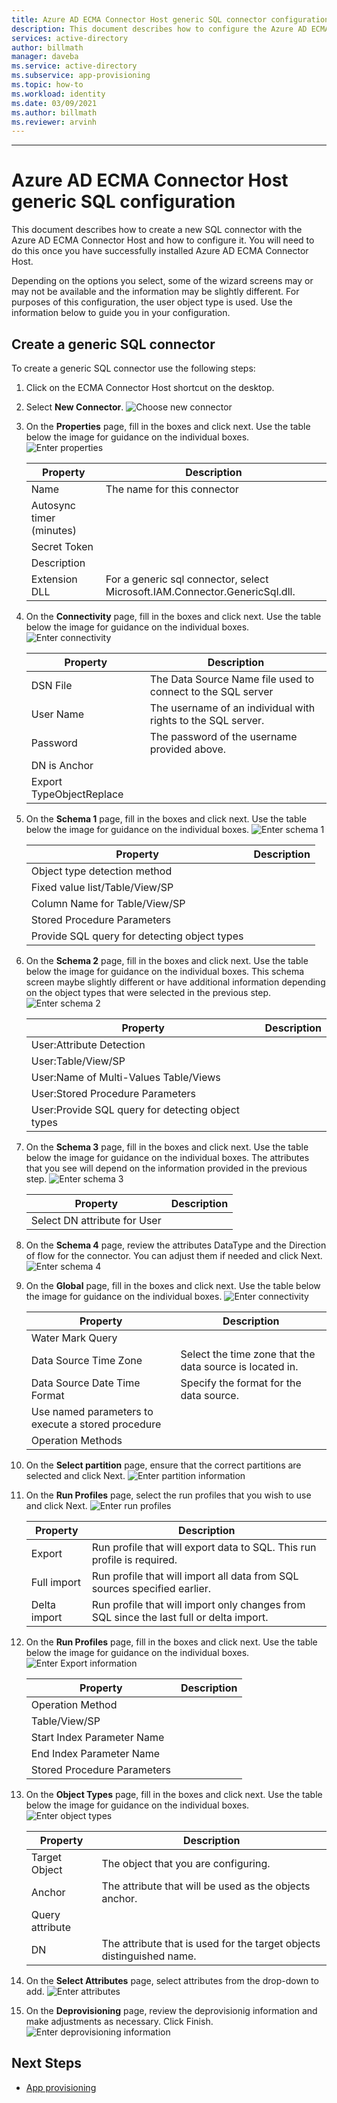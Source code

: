 ```yaml
---
title: Azure AD ECMA Connector Host generic SQL connector configuration
description: This document describes how to configure the Azure AD ECMA Connector Host generic SQL connector.
services: active-directory
author: billmath
manager: daveba
ms.service: active-directory
ms.subservice: app-provisioning
ms.topic: how-to
ms.workload: identity
ms.date: 03/09/2021
ms.author: billmath
ms.reviewer: arvinh
---
```

---

# Azure AD ECMA Connector Host generic SQL configuration

This document describes how to create a new SQL connector with the Azure AD ECMA Connector Host and how to configure it.  You will need to do this once you have successfully installed Azure AD ECMA Connector Host.  

Depending on the options you select, some of the wizard screens may or may not be available and the information may be slightly different.  For purposes of this configuration, the user object type is used. Use the information below to guide you in your configuration.


## Create a generic SQL connector

To create a generic SQL connector use the following steps:

 1.  Click on the ECMA Connector Host shortcut on the desktop.
 2.  Select **New Connector**.
     ![Choose new connector](.\media\on-prem-sql-connector-configure\sql-1.png)

 3. On the **Properties** page, fill in the boxes and click next.  Use the table below the image for guidance on the individual boxes.
     ![Enter properties](.\media\on-prem-sql-connector-configure\sql-2.png)

     |Property|Description|
     |-----|-----|
     |Name|The name for this connector|
     |Autosync timer (minutes)||
     |Secret Token||
     |Description||
     |Extension DLL|For a generic sql connector, select Microsoft.IAM.Connector.GenericSql.dll.|
 4. On the **Connectivity** page, fill in the boxes and click next.  Use the table below the image for guidance on the individual boxes.
     ![Enter connectivity](.\media\on-prem-sql-connector-configure\sql-3.png)

     |Property|Description|
     |-----|-----|
     |DSN File|The Data Source Name file used to connect to the SQL server|
     |User Name|The username of an individual with rights to the SQL server.|
     |Password|The password of the username provided above.|
     |DN is Anchor||
     |Export TypeObjectReplace||
 5. On the **Schema 1** page, fill in the boxes and click next.  Use the table below the image for guidance on the individual boxes.
     ![Enter schema 1](.\media\on-prem-sql-connector-configure\sql-4.png)

     |Property|Description|
     |-----|-----|
     |Object type detection method||
     |Fixed value list/Table/View/SP||
     |Column Name for Table/View/SP||
     |Stored Procedure Parameters||
     |Provide SQL query for detecting object types||
 6. On the **Schema 2** page, fill in the boxes and click next.  Use the table below the image for guidance on the individual boxes.  This schema screen maybe slightly different or have additional information depending on the object types that were selected in the previous step.
     ![Enter schema 2](.\media\on-prem-sql-connector-configure\sql-5.png)

     |Property|Description|
     |-----|-----|
     |User:Attribute Detection||
     |User:Table/View/SP||
     |User:Name of Multi-Values Table/Views||
     |User:Stored Procedure Parameters||
     |User:Provide SQL query for detecting object types||
 7. On the **Schema 3** page, fill in the boxes and click next.  Use the table below the image for guidance on the individual boxes.  The attributes that you see will depend on the information provided in the previous step.
     ![Enter schema 3](.\media\on-prem-sql-connector-configure\sql-6.png)

     |Property|Description|
     |-----|-----|
     |Select DN attribute for User||
 8. On the **Schema 4** page, review the attributes DataType and the Direction of flow for the connector.  You can adjust them if needed and click Next.
     ![Enter schema 4](.\media\on-prem-sql-connector-configure\sql-7.png)  
 9. On the **Global** page, fill in the boxes and click next.  Use the table below the image for guidance on the individual boxes.
     ![Enter connectivity](.\media\on-prem-sql-connector-configure\sql-8.png)

     |Property|Description|
     |-----|-----|
     |Water Mark Query||
     |Data Source Time Zone|Select the time zone that the data source is located in.|
     |Data Source Date Time Format|Specify the format for the data source.|
     |Use named parameters to execute a stored procedure||
     |Operation Methods||
 10. On the **Select partition** page, ensure that the correct partitions are selected and click Next.
     ![Enter partition information](.\media\on-prem-sql-connector-configure\sql-9.png)  

 11. On the **Run Profiles** page, select the run profiles that you wish to use and click Next.
     ![Enter run profiles](.\media\on-prem-sql-connector-configure\sql-10.png)

     |Property|Description|
     |-----|-----|
     |Export|Run profile that will export data to SQL.  This run profile is required.|
     |Full import|Run profile that will import all data from SQL sources specified earlier.|
     |Delta import|Run profile that will import only changes from SQL since the last full or delta import.|
 
 12. On the **Run Profiles** page, fill in the boxes and click next.  Use the table below the image for guidance on the individual boxes. 
     ![Enter Export information](.\media\on-prem-sql-connector-configure\sql-11.png)

     |Property|Description|
     |-----|-----|
     |Operation Method||
     |Table/View/SP||
     |Start Index Parameter Name||
     |End Index Parameter Name||
     |Stored Procedure Parameters||
 
 13. On the **Object Types** page, fill in the boxes and click next.  Use the table below the image for guidance on the individual boxes. 
     ![Enter object types](.\media\on-prem-sql-connector-configure\sql-12.png)

     |Property|Description|
     |-----|-----|
     |Target Object|The object that you are configuring.|
     |Anchor|The attribute that will be used as the objects anchor.|
     |Query attribute||
     |DN|The attribute that is used for the target objects distinguished name.|
 
 14. On the **Select Attributes** page, select attributes from the drop-down to add. 
     ![Enter attributes](.\media\on-prem-sql-connector-configure\sql-13.png)

15. On the **Deprovisioning** page, review the deprovisionig information and make adjustments as necessary. Click Finish.
     ![Enter deprovisioning information](.\media\on-prem-sql-connector-configure\sql-14.png)



## Next Steps

- [App provisioning](user-provisioning.md)
